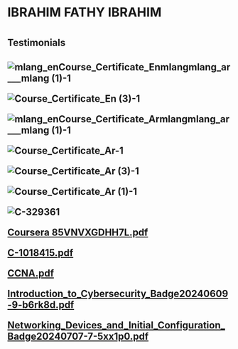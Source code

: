 <h1>IBRAHIM FATHY IBRAHIM<h1>
<h2>Testimonials<h2>
  
![mlang_enCourse_Certificate_Enmlangmlang_ar___mlang (1)-1](https://github.com/user-attachments/assets/e87c643d-33a2-466f-905c-068268663b1e)

![Course_Certificate_En (3)-1](https://github.com/user-attachments/assets/fbb4981c-eb8a-4042-abe8-84d6f2c66f36)

![mlang_enCourse_Certificate_Armlangmlang_ar___mlang (1)-1](https://github.com/user-attachments/assets/55deeaf2-5512-4f5c-89d9-5a70d2d9f6f5)

![Course_Certificate_Ar-1](https://github.com/user-attachments/assets/eea063d4-2b4a-4284-ae97-1302ec734fc7)

![Course_Certificate_Ar (3)-1](https://github.com/user-attachments/assets/5f55c6e5-29e4-4b68-8e37-a8f7ca522d5f)

![Course_Certificate_Ar (1)-1](https://github.com/user-attachments/assets/6f314071-c9d5-4b1d-ac06-4b3b2a5d0f43)

![C-329361](https://github.com/user-attachments/assets/49baf318-6267-4f7e-a636-3aba4f0bc37b)

[Coursera 85VNVXGDHH7L.pdf](https://github.com/user-attachments/files/16566340/Coursera.85VNVXGDHH7L.pdf)

[C-1018415.pdf](https://github.com/user-attachments/files/16566343/C-1018415.pdf)

[CCNA.pdf](https://github.com/user-attachments/files/16566348/CCNA.pdf)

[Introduction_to_Cybersecurity_Badge20240609-9-b6rk8d.pdf](https://github.com/user-attachments/files/16566350/Introduction_to_Cybersecurity_Badge20240609-9-b6rk8d.pdf)

[Networking_Devices_and_Initial_Configuration_Badge20240707-7-5xx1p0.pdf](https://github.com/user-attachments/files/16566351/Networking_Devices_and_Initial_Configuration_Badge20240707-7-5xx1p0.pdf)
